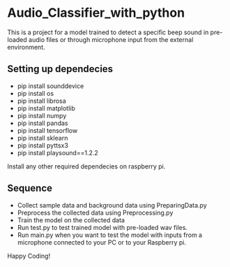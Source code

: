 # Audio_Classifier_with_python
This is a project for a model trained to detect a specific beep sound in pre-loaded audio files or through microphone input from the external environment.

## Setting up dependecies
- pip install sounddevice
- pip install os
- pip install librosa
- pip install matplotlib
- pip install numpy
- pip install pandas
- pip install tensorflow
- pip install sklearn
- pip install pyttsx3
- pip install playsound==1.2.2

Install any other required dependecies on raspberry pi.

## Sequence
- Collect sample data and background data using PreparingData.py
- Preprocess the collected data using Preprocessing.py
- Train the model on the collected data
- Run test.py to test trained model with pre-loaded wav files.
- Run main.py when you want to test the model with inputs from a microphone connected to your PC or to your Raspberry pi.

Happy Coding!
